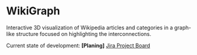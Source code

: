 # WikiGraph
Interactive 3D visualization of Wikipedia articles and categories in a graph-like structure focused on highlighting the interconnections.

Current state of development: **[Planing]** [Jira Project Board](https://wikigraph.atlassian.net)
